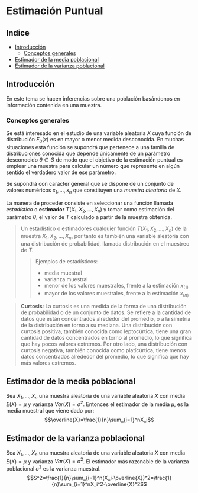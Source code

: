# Estimación Puntual

## Indice
* [Introducción](#introducción)
    * [Conceptos generales](#conceptos-generales)
* [Estimador de la media poblacional](#estimador-de-la-media-poblacional)
* [Estimador de la varianza poblacional](#estimador-de-la-varianza-poblacional)

## Introducción
En este tema se hacen inferencias sobre una población basándonos en información contenida en una muestra.

### Conceptos generales
Se está interesado en el estudio de una variable aleatoria $X$ cuya función de distribución $F_{θ}(x)$ es en mayor o menor medida desconocida. En muchas situaciones esta función se supondrá que pertenece a una familia de distribuciones conocida que depende únicamente de un parámetro desconocido $θ \in Θ$ de modo que el objetivo de la estimación puntual es emplear una muestra para calcular un número que represente en algún sentido el verdadero valor de ese parámetro.

Se supondrá con carácter general que se dispone de un conjunto de valores numéricos $x_1, . . . , x_n$ que constituyen una *muestra aleatoria* de $X$.

La manera de proceder consiste en seleccionar una función llamada *estadístico* o **estimador** $T (X_1, X_2, . . . , X_n)$ y tomar como estimación del parámetro $θ$, el valor de $T$ calculado a partir de la muestra obtenida.

>  Un estadístico o estimadores cualquier función $T (X_1, X_2, . . . , X_n)$ de la muestra $X_1, X_2, . . . , X_n$, por tanto es también una variable aleatoria con una distribución de probabilidad, llamada distribución en el muestreo de $T$.
>> Ejemplos de estadísticos:
>> * media muestral
>> * varianza muestral
>> * menor de los valores muestrales, frente a la estimación $x_{(1)}$
>> * mayor de los valores muestrales, frente a la estimación $x_{(n)}$

> **Curtosis**: La curtosis es una medida de la forma de una distribución de probabilidad o de un conjunto de datos. Se refiere a la cantidad de datos que están concentrados alrededor del promedio, o a la simetría de la distribución en torno a su mediana. Una distribución con curtosis positiva, también conocida como leptocúrtica, tiene una gran cantidad de datos concentrados en torno al promedio, lo que significa que hay pocos valores extremos. Por otro lado, una distribución con curtosis negativa, también conocida como platícúrtica, tiene menos datos concentrados alrededor del promedio, lo que significa que hay más valores extremos.

## Estimador de la media poblacional
Sea $X_1,...,X_n$ una muestra aleatoria de una variable aleatoria $X$ con media $E(X) = µ$ y varianza $Var(X) =σ^2$. Entonces el estimador de la media $µ$, es la media muestral que viene dado por:
$$\overline{X}=\frac{1}{n}\sum_{i=1}^nX_i$$

## Estimador de la varianza poblacional
Sea $X_1,...,X_n$ una muestra aleatoria de una variable aleatoria $X$ con media $E(X) = µ$ y varianza $Var(X) =σ^2$. El estimador más razonable de la varianza poblacional $σ^2$ es la varianza muestral.
$$S^2=\frac{1}{n}\sum_{i=1}^n(X_i-\overline{X})^2=\frac{1}{n}\sum_{i=1}^nX_i^2-\overline{X}^2$$
